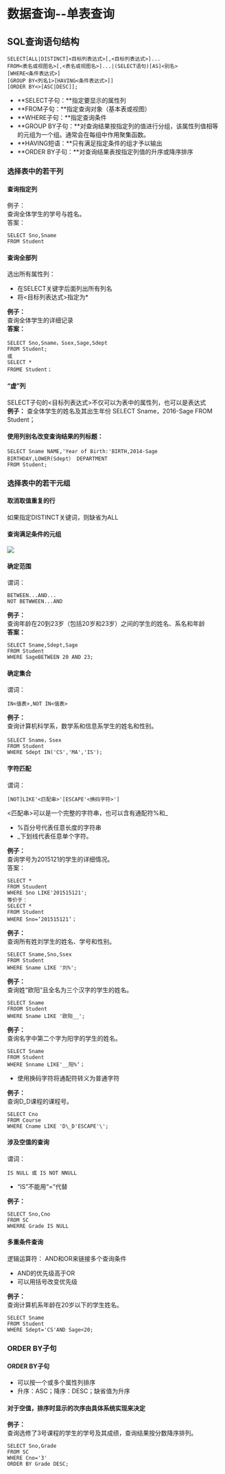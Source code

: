 # 数据查询--单表查询
## SQL查询语句结构 ##
	SELECT[ALL|DISTINCT]<目标列表达式>[,<目标列表达式>]...
	FROM<表名或视图名>[,<表名或视图名>]...|(SELECT语句)[AS]<别名>
	[WHERE<条件表达式>]
	[GROUP BY<列名1>[HAVING<条件表达式>]]
	[ORDER BY<>[ASC|DESC]];
- **SELECT子句：**指定要显示的属性列  
- **FROM子句：**指定查询对象（基本表或视图）  
- **WHERE子句：**指定查询条件
- **GROUP BY子句：**对查询结果按指定列的值进行分组，该属性列值相等的元组为一个组。通常会在每组中作用聚集函数。  
- **HAVING短语：**只有满足指定条件的组才予以输出  
- **ORDER BY子句：**对查询结果表按指定列值的升序或降序排序
### 选择表中的若干列 ###
#### 查询指定列 ####
例子：  
查询全体学生的学号与姓名。  
答案：
  
	SELECT Sno,Sname
	FROM Student
#### 查询全部列 ####
选出所有属性列： 
 
- 在SELECT关键字后面列出所有列名
- 将<目标列表达式>指定为*
  
**例子：**  
查询全体学生的详细记录  
**答案：**  

	SELECT Sno,Sname，Ssex,Sage,Sdept
	FROM Student;
	或
	SELECT *
	FROME Student；
#### “虚”列 ####
SELECT子句的<目标列表达式>不仅可以为表中的属性列，也可以是表达式  
**例子：**
查全体学生的姓名及其出生年份
	SELECT Sname，2016-Sage
	FROM Student；
#### 使用列别名改变查询结果的列标题： ####
	SELECT Sname NAME,'Year of Birth:'BIRTH,2014-Sage BIRTHDAY,LOWER(Sdept） DEPARTMENT
	FROM Student;
### 选择表中的若干元组 ###
#### 取消取值重复的行 ####
如果指定DISTINCT关键词，则缺省为ALL
#### 查询满足条件的元组 ####
![](http://i.imgur.com/3Ixrof7.jpg)
#### 确定范围 ####
谓词：

	BETWEEN...AND...
	NOT BETWWEEN...AND
**例子：**  
查询年龄在20到23岁（包括20岁和23岁）之间的学生的姓名、系名和年龄  
**答案：**  
	
	SELECT Sname,Sdept,Sage
	FROM Student
	WHERE SageBETWEEN 20 AND 23;
#### 确定集合 ####
谓词：

	IN<值表>,NOT IN<值表>
**例子：**  
查询计算机科学系，数学系和信息系学生的姓名和性别。  
	
	SELECT Sname，Ssex
	FROM Student
	WHERE Sdept IN('CS','MA','IS');
 #### 字符匹配 ####
谓词：  

	[NOT]LIKE'<匹配串>'[ESCAPE'<换码字符>']
<匹配串>可以是一个完整的字符串，也可以含有通配符%和_

- %百分号代表任意长度的字符串
- _下划线代表任意单个字符。  
  
**例子：**  
查询学号为2015121的学生的详细情况。  
答案：  

	SELECT *
	FROM Stuudent
	WHERE Sno LIKE'201515121';
	等价于：
	SELECT *
	FROM Student
	WHERE Sno=‘201515121’；
**例子：**  
查询所有姓刘学生的姓名、学号和性别。  

	SELECT Sname,Sno,Ssex
	FROM Student
	WHERE Sname LIKE '刘%';
**例子：**  
查询姓“欧阳”且全名为三个汉字的学生的姓名。  

	SELECT Sname
	FROOM Student
	WHERE Sname LIKE '欧阳__';
**例子：**  
查询名字中第二个字为阳字的学生的姓名。  

	SELECT Sname
	FROM Student
	WHERE Snname LIKE'__阳%‘；

- 使用换码字符将通配符转义为普通字符
  
**例子：**  
查询D_D课程的课程号。  

	SELECT Cno
	FROM Course
	WHERE Cname LIKE 'D\_D'ESCAPE'\';
   
#### 涉及空值的查询 ####
谓词：  

	IS NULL 或 IS NOT NNULL
- “IS”不能用“=”代替

**例子：**  

	SELECT Sno,Cno
	FROM SC
	WHERRE Grade IS NULL 
#### 多重条件查询 ####
逻辑运算符： 
AND和OR来链接多个查询条件
- AND的优先级高于OR
- 可以用括号改变优先级
  
**例子：**  
查询计算机系年龄在20岁以下的学生姓名。

	SELECT Sname
	FROM Student
	WHERE Sdept='CS'AND Sage<20;
### ORDER BY子句 ###
#### ORDER BY子句 ####
- 可以按一个或多个属性列排序
- 升序：ASC；降序：DESC；缺省值为升序
#### 对于空值，排序时显示的次序由具体系统实现来决定 ####
**例子：**  
查询选修了3号课程的学生的学号及其成绩，查询结果按分数降序排列。

	SELECT Sno,Grade
	FROM SC
	WHERE Cno='3'
	ORDER BY Grade DESC;
